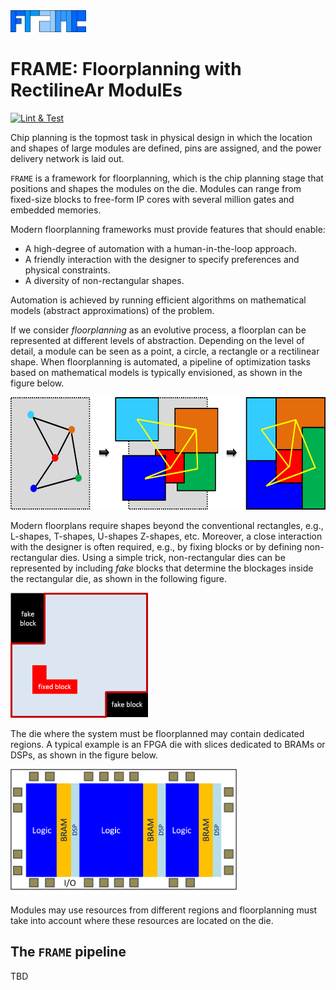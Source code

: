 <img src="doc/pict/Frame.png" alt="drawing" style="height: 35px;"/> 

# FRAME: Floorplanning with RectilineAr ModulEs

[![Lint & Test](https://github.com/jordicf/FRAME/actions/workflows/python-app.yml/badge.svg?branch=master)](https://github.com/jordicf/FRAME/actions/workflows/python-app.yml)

Chip planning is the topmost task in physical design in which the location
and shapes of large modules are defined, pins are assigned, and the power
delivery network is laid out.

`FRAME` is a framework for floorplanning, which is the chip planning stage
that positions and shapes the modules on the die. Modules can range from 
fixed-size blocks to free-form IP cores with several million gates and
embedded memories.

Modern floorplanning frameworks must provide features that should enable:
* A high-degree of automation with a human-in-the-loop approach.
* A friendly interaction with the designer to specify preferences and
physical constraints.
* A diversity of non-rectangular shapes.

Automation is achieved by running efficient algorithms on mathematical models
(abstract approximations) of the problem.

If we consider _floorplanning_ as an evolutive process, a floorplan can be
represented at  different levels of abstraction. Depending on the level
of detail, a module can be seen as a point, a circle, a rectangle or a
rectilinear shape. When floorplanning is automated, a pipeline of optimization 
tasks based on mathematical models is typically envisioned, as shown in the 
figure below.

<img src="doc/pict/FPprocess.png" alt="Evolutive floorplanning" style="height: 180px;"/>

Modern floorplans require shapes beyond the conventional rectangles, e.g., L-shapes,
T-shapes, U-shapes Z-shapes, etc. Moreover, a close interaction with the designer is often
required, e.g., by fixing blocks or by defining non-rectangular dies. Using a simple trick,
non-rectangular dies can be represented by including _fake_ blocks that determine the
blockages inside the rectangular die, as shown in the following figure.

<img src="doc/pict/FakeFixedBlocks.png" alt="Fake and fixed blocks" style="height: 200px;"/>

The die where the system must be floorplanned may contain dedicated regions.
A typical example is an
FPGA die with slices dedicated to BRAMs or DSPs, as shown in the figure below.

<img src="doc/pict/FPGA_structure.png" alt="Die with dedicated regions" style="height: 200px;"/>

Modules may use resources from different regions and floorplanning must take into account
where these resources are located on the die.

## The `FRAME` pipeline

TBD
